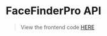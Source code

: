 # FaceFinderPro API

> View the frontend code [HERE](https://github.com/dmcdaniel90/facefinderpro_frontend)
